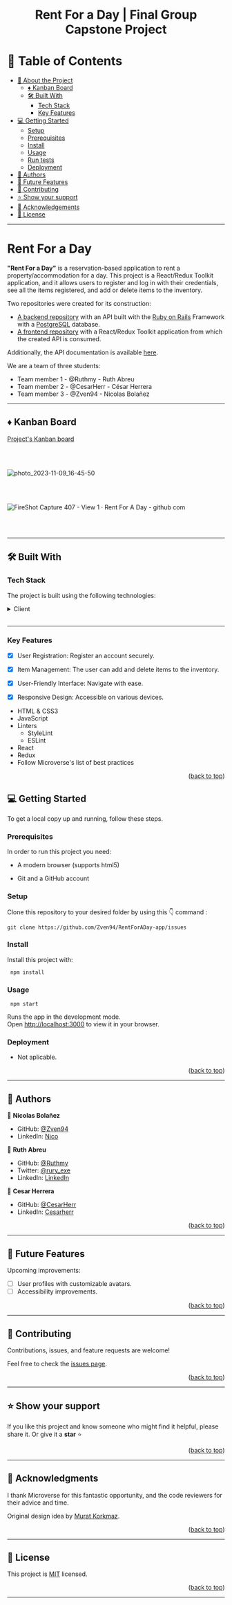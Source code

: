 <a name="readme-top"></a>

<div align="center">
<!-- <img src="./app/assets/images/logo_white.png" width="150px"> -->
  <h1><b>Rent For a Day | Final Group Capstone Project</b></h1>
</div>


<!-- TABLE OF CONTENTS -->

# 📗 Table of Contents

- [📖 About the Project](#about-project)
  - [ ♦ Kanban Board](#kanban-board)
  - [🛠 Built With](#built-with)
    - [Tech Stack](#tech-stack)
    - [Key Features](#key-features)
    <!-- - [🚀 Live Demo](#live-demo) -->
- [💻 Getting Started](#getting-started)
  - [Setup](#setup)
  - [Prerequisites](#prerequisites)
  - [Install](#install)
  - [Usage](#usage)
  - [Run tests](#run-tests)
  - [Deployment](#triangular_flag_on_post-deployment)
- [👥 Authors](#authors)
- [🔭 Future Features](#future-features)
- [🤝 Contributing](#contributing)
- [⭐️ Show your support](#support)
- [🙏 Acknowledgements](#acknowledgements)
- [📝 License](#license)

---

<!-- PROJECT DESCRIPTION -->

#  Rent For a Day <a name="about-project"></a>

**"Rent For a Day"** is a reservation-based application to rent a property/accommodation for a day. This project is a React/Redux Toolkit application, and it allows users to register and log in with their credentials, see all the items registered, and add or delete items to the inventory.

Two repositories were created for its construction:
- [A backend repository](https://github.com/Zven94/RentForADay-app) with an API built with the [Ruby on Rails](https://rubyonrails.org/) Framework with a [PostgreSQL](https://www.postgresql.org/) database.
- [A frontend repository](https://github.com/Zven94/rentforaday-front-end) with a React/Redux Toolkit application from which the created API is consumed.

Additionally, the API documentation is available [here](https://rent-for-a-day.onrender.com/api-docs/index.html).

We are a team of three students:
- Team member 1 -   @Ruthmy - Ruth Abreu
- Team member 2 -  @CesarHerr - César Herrera
- Team member 3 -  @Zven94 - Nicolas Bolañez

---
## ♦ Kanban Board <a name="kanban-board"></a>

[Project's Kanban board](https://github.com/users/Zven94/projects/10)


<br>
<br>

![photo_2023-11-09_16-45-50](https://github.com/Zven94/rentforaday-front-end/assets/15095218/b3df83c1-8877-469a-9ebd-6512f84730de)

<br>
<br>

![FireShot Capture 407 - View 1 · Rent For A Day - github com](https://github.com/Zven94/rentforaday-front-end/assets/15095218/caa8c9ff-8c8e-406c-ba5f-e596fe1fa952)

<br>
<br>


---


## 🛠 Built With <a name="built-with"></a>

### Tech Stack

The project is built using the following technologies:

<details>
  <summary>Client</summary>
  <ul>
    <li><a href="https://developer.mozilla.org/en-US/docs/Web/HTML">HTML</a></li>
  </ul>
  <ul>
    <li><a href="https://developer.mozilla.org/en-US/docs/Web/CSS">CSS3</a></li>
  </ul>
  <ul>
    <li><a href="https://developer.mozilla.org/es/docs/Web/JavaScript">JavaScript</a></li>
  </ul>
  <ul>
    <li><a href="https://react.dev/">React</a></li>
  </ul>
  <ul>
    <li><a href="https://redux-toolkit.js.org/">Redux</a></li>
  </ul>
</details>

<br>

---

<!-- Features -->

### Key Features <a name="key-features"></a>

- [x] User Registration: Register an account securely.
- [x] Item Management: The user can add and delete items to the inventory.
- [x] User-Friendly Interface: Navigate with ease.
- [x] Responsive Design: Accessible on various devices.


<ul>
  <li>HTML & CSS3</li>
  <li>JavaScript</li>
  <li>Linters
    <ul>
      <li>StyleLint</li>
      <li>ESLint</li>
    </ul>
  </li>
  <li>React</li>
  <li>Redux</li>
  <li>Follow Microverse's list of best practices</li>
</ul>

<p align="right">(<a href="#readme-top">back to top</a>)</p>

<!-- ---


## 🚀 Live Demo <a name="live-demo"></a>

- 🎤 [Project presentation: video demo](https://www.loom.com/share/a57b45a0708545d9bac18071ead813e2?sid=bbd6e390-585b-487b-8157-76dc5cb071ee)
- [Live Demo Link](https://budget-app-st58.onrender.com)


<p align="right">(<a href="#readme-top">back to top</a>)</p> -->



<!-- GETTING STARTED -->

## 💻 Getting Started <a name="getting-started"></a>

To get a local copy up and running, follow these steps.

### Prerequisites

In order to run this project you need:

<ul>
    <li><p>A modern browser (supports html5)</p></li>
</ul>
<ul>
    <li><p>Git and a GitHub account</p></li>
</ul>

### Setup

Clone this repository to your desired folder by using this 👇️ command :

```
git clone https://github.com/Zven94/RentForADay-app/issues
```

### Install

Install this project with:

```
 npm install
```

### Usage

```
 npm start
```
Runs the app in the development mode.\
Open [http://localhost:3000](http://localhost:3000) to view it in your browser.

### Deployment

- Not aplicable.


<p align="right">(<a href="#readme-top">back to top</a>)</p>

---

<!-- AUTHORS -->

## 👥 Authors <a name="authors"></a>

👤 **Nicolas Bolañez**
-   GitHub: [@Zven94](https://github.com/Zven94)
-   LinkedIn: [Nico](https://www.linkedin.com/in/nicolas-emiliano/)

👤 **Ruth Abreu**

- GitHub: [@Ruthmy](https://github.com/Ruthmy)
- Twitter: [@rury_exe](https://twitter.com/rury_exe)
- LinkedIn: [LinkedIn](https://linkedin.com/in/ruth-abreu)

👤 **Cesar Herrera**
-   GitHub: [@CesarHerr](https://github.com/CesarHerr)
-   LinkedIn: [Cesarherr](https://www.linkedin.com/in/cesarHerr/)

<p align="right">(<a href="#readme-top">back to top</a>)</p>

---

<!-- FUTURE FEATURES -->

## 🔭 Future Features <a name="future-features"></a>

Upcoming improvements:

- [ ] User profiles with customizable avatars.
- [ ] Accessibility improvements.

<p align="right">(<a href="#readme-top">back to top</a>)</p>

---

<!-- CONTRIBUTING -->

## 🤝 Contributing <a name="contributing"></a>

Contributions, issues, and feature requests are welcome!

Feel free to check the [issues page](https://github.com/Zven94/rentforaday-front-end/issues).

<p align="right">(<a href="#readme-top">back to top</a>)</p>

---

<!-- SUPPORT -->

## ⭐️ Show your support <a name="support"></a>

If you like this project and know someone who might find it helpful, please share it.
Or give it a **star** ⭐️

<p align="right">(<a href="#readme-top">back to top</a>)</p>

---

<!-- ACKNOWLEDGEMENTS -->

## 🙏 Acknowledgments <a name="acknowledgements"></a>

I thank Microverse for this fantastic opportunity, and the code reviewers for their advice and time.

Original design idea by [Murat Korkmaz](https://www.behance.net/muratk).

<p align="right">(<a href="#readme-top">back to top</a>)</p>

---

<!-- LICENSE -->

## 📝 License <a name="license"></a>

This project is [MIT](./LICENSE) licensed.

<p align="right">(<a href="#readme-top">back to top</a>)</p>

---
